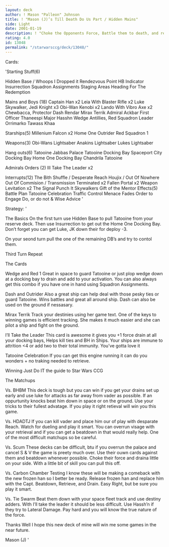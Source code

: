 ```yaml
---
layout: deck
author: ! Mason "Palleon" Johnson
title: ! "Mason (J)’s Till Death Do Us Part / Hidden Mains"
side: Light
date: 2001-01-19
description: ! "Choke the Opponents Force, Battle them to death, and retrieve like mad. Sounds good take a look."
rating: 4.0
id: 13048
permalink: "/starwarsccg/deck/13048/"
---
```

Cards: 

'Starting Stuff(6)

Hidden Base / Whoops I Dropped it
Rendezvous Point
HB Indicator
Insurrection
Squadron Assignments
Staging Areas
Heading For The Redemption

Mains and Boys (18)
Captain Han x2
Leia With Blaster Rifle x2
Luke Skywalker, Jedi Knight x3
Obi-Wan Kenobi x2
Lando With Vibro Axe x2
Chewbacca, Protector
Dash Rendar
Mirax Terrik
Admiral Ackbar
First Officer Thaneespi
Major Hasshn
Wedge Antillies, Red Squadron Leader
Orrimarko
Tawass Khaa

Starships(5)
Millenium Falcon x2
Home One
Outrider
Red Squadron 1

Weapons(3)
Obi-Wans Lightsaber
Anakins Lightsaber
Lukes Lightsaber

Hang outs(6)
Tatooine Jabbas Palace
Tatooine Docking Bay
Spaceport City Docking Bay
Home One Docking Bay
Chandrila
Tatooine

Admirals Orders (2)
Ill Take The Leader x2

Interrupts(12)
The Bith Shuffle / Desperate Reach
Houjix / Out Of Nowhere
Out Of Commision / Transmission Terminated x2
Fallen Portal x2
Weapon Levitation x2
The Signal
Punch It
Skywalkers
Gift of the Mentor
Effects(5)
Battle Plan
Tatooine Celebration
Traffic Control
Menace Fades
Order to Engage
Do, or do not & Wise Advice '

Strategy: '

The Basics On the first turn use Hidden Base to pull Tatooine from your reserve deck. Then use Insurrection to get out the Home One Docking Bay. Don’t forget you can get Luke, JK down their for deploy -3.

On your seond turn pull the one of the remaining DB’s and try to contol them.

Third Turn Repeat

The Cards

Wedge and Red 1 Great in space to guard Tatooine or just plop wedge down at a docking bay to drain and add to your activation. You can also always get this combo if you have one in hand using Squadron Assignments.

Dash and Outrider Also a great ship can help deal with those pesky ties or guard Tatooine. Wins battles and great all around ship. Dash can also be used on the ground if nessasary.

Mirax Terrik Track your destinies using her game text. One of the keys to winning games is efficient tracking. She makes it much easier and she can pilot a ship and fight on the ground.

I’ll Take the Leader This card is awesome it gives you +1 force drain at all your docking bays, Helps kill ties and BH in Ships. Your ships are immune to attrition <4 or add two to their total immunity. You’ve gotta love it

Tatooine Celebration If you can get this engine running it can do you wonders + no traking needed to retrieve.

Winning Just Do IT the guide to Star Wars CCG

The Matchups

Vs. BHBM This deck is tough but you can win if you get your drains set up early and use luke for attacks as far away from vader as possible. If an oppurtunity knocks beat him down in space or on the ground. Use your tricks to their fullest advatage. If you play it right retieval will win you this game.

Vs. HDADTJ If you can kill vader and place him our of play with desparate Reach. Watch for dueling and play it smart. You can overrun visage with your retrieval and if you can get a beatdown in that would really help. One of the most difficult matchups so be careful.

Vs. Scum These decks can be difficult, btu if you overrun the palace and cancel S & V the game is preety much over. Use their ouwn cards against them and beatdown whenever possible. Choke their force and draina little on your side. With a little bit of skill you can pull this off.

Vs. Carbon Chamber Testing I know these will be making a comeback with the new frozen han so I better be ready. Release frozen han and replace him with the Capt. Beatdown, Retrieve, and Drain. Easy Right, but be sure you play it smart.

Vs. Tie Swarm Beat them down with your space fleet track and use destiny adders. With I’ll take the leader it should be less difficult. Use Hassh’n if they try to Lateral Damage. Pay hard and you will know the true nature of the force.

Thanks Well I hope this new deck of mine will win me some games in the near future.

Mason (J) '
